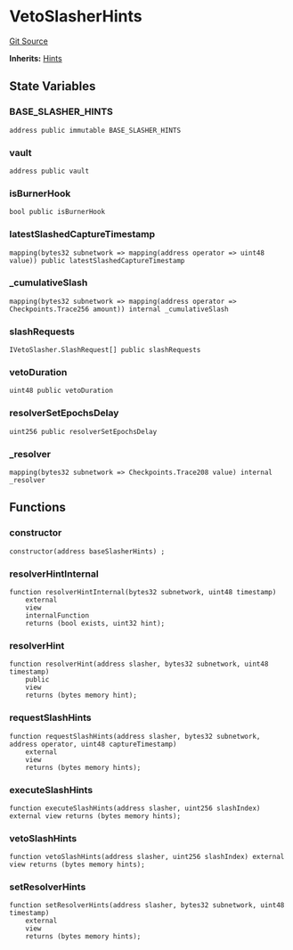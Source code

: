 # VetoSlasherHints
[Git Source](https://github.com/symbioticfi/core/blob/454f363c3e06eeffbe2515756b914d72c84b8ae4/src/contracts/hints/SlasherHints.sol)

**Inherits:**
[Hints](/Users/andreikorokhov/symbiotic/core/docs/autogen/src/src/contracts/hints/Hints.sol/abstract.Hints.md)


## State Variables
### BASE_SLASHER_HINTS

```solidity
address public immutable BASE_SLASHER_HINTS
```


### vault

```solidity
address public vault
```


### isBurnerHook

```solidity
bool public isBurnerHook
```


### latestSlashedCaptureTimestamp

```solidity
mapping(bytes32 subnetwork => mapping(address operator => uint48 value)) public latestSlashedCaptureTimestamp
```


### _cumulativeSlash

```solidity
mapping(bytes32 subnetwork => mapping(address operator => Checkpoints.Trace256 amount)) internal _cumulativeSlash
```


### slashRequests

```solidity
IVetoSlasher.SlashRequest[] public slashRequests
```


### vetoDuration

```solidity
uint48 public vetoDuration
```


### resolverSetEpochsDelay

```solidity
uint256 public resolverSetEpochsDelay
```


### _resolver

```solidity
mapping(bytes32 subnetwork => Checkpoints.Trace208 value) internal _resolver
```


## Functions
### constructor


```solidity
constructor(address baseSlasherHints) ;
```

### resolverHintInternal


```solidity
function resolverHintInternal(bytes32 subnetwork, uint48 timestamp)
    external
    view
    internalFunction
    returns (bool exists, uint32 hint);
```

### resolverHint


```solidity
function resolverHint(address slasher, bytes32 subnetwork, uint48 timestamp)
    public
    view
    returns (bytes memory hint);
```

### requestSlashHints


```solidity
function requestSlashHints(address slasher, bytes32 subnetwork, address operator, uint48 captureTimestamp)
    external
    view
    returns (bytes memory hints);
```

### executeSlashHints


```solidity
function executeSlashHints(address slasher, uint256 slashIndex) external view returns (bytes memory hints);
```

### vetoSlashHints


```solidity
function vetoSlashHints(address slasher, uint256 slashIndex) external view returns (bytes memory hints);
```

### setResolverHints


```solidity
function setResolverHints(address slasher, bytes32 subnetwork, uint48 timestamp)
    external
    view
    returns (bytes memory hints);
```

